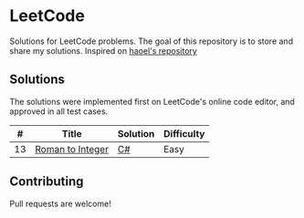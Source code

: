 # LeetCode
Solutions for LeetCode problems. The goal of this repository is to store and share my solutions. Inspired on [haoel's repository](https://github.com/haoel/leetcode)

## Solutions
The solutions were implemented first on LeetCode's online code editor, and approved in all test cases.

| # | Title | Solution | Difficulty |
|---| ----- | -------- | ---------- |
|13|[Roman to Integer](https://leetcode.com/problems/roman-to-integer/)| [C#](./c#/RomanToInteger.cs)|Easy|

## Contributing
Pull requests are welcome!
